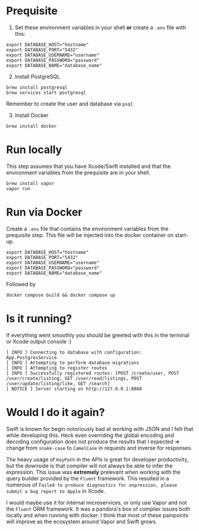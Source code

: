 # Prequisite

1. Set these environment variables in your shell **or** create a `.env` file with this:

```
export DATABASE_HOST="hostname"
export DATABASE_PORT="5432"
export DATABASE_USERNAME="username"
export DATABASE_PASSWORD="password"
export DATABASE_NAME="database_name"
```

2. Install PostgreSQL

```
brew install postgresql 
brew services start postgresql
```

Remember to create the user and database via ```psql```

3. Install Docker

```
brew install docker 
```

# Run locally

This step assumes that you have Xcode/Swift installed and that the environment variables from the prequisite are in your shell.

```
brew install vapor
vapor run
```

# Run via Docker

Create a `.env` file that contains the environment variables from the prequisite step. This file will be injected into the docker container on start-up.

```
export DATABASE_HOST="hostname"
export DATABASE_PORT="5432"
export DATABASE_USERNAME="username"
export DATABASE_PASSWORD="password"
export DATABASE_NAME="database_name"
```

Followed by
                                     
```
docker compose build && docker compose up
```

# Is it running?

If everything went smoothly you should be greeted with this in the terminal or Xcode output console :)
```
[ INFO ] Connecting to database with configuration: App.PostgresService
[ INFO ] Attempting to perform database migrations
[ INFO ] Attempting to register routes
[ INFO ] Successfully registered routes: [POST /create/user, POST /user/create/listing, GET /user/read/listings, POST /user/update/listing/like, GET /search]
[ NOTICE ] Server starting on http://127.0.0.1:8080
```

# Would I do it again?

Swift is known for begin notoriously bad at working with JSON and I felt that while developing this. Heck even overriding the global encoding and decoding configuration does not produce the results that I expected => change from `snake-case` to `CamelCase` in requests and inverse for responses.

The heavy usage of `KeyPath` in the APIs is great for developer productivity, but the downside is that compiler will not always be able to infer the expression. This issue was **extremely** prelevant when working with the query builder provided by the `Fluent` framework. This resulted in a numerous of `Failed to produce diagnostics for expression, please submit a bug report to Apple` in Xcode.

I would maybe use it for internal microservices, or only use Vapor and not the `Fluent` ORM framework. It was a pandora's box of compiler issues both locally and when running with docker. I think that most of these painpoints will improve as the ecosystem around Vapor and Swift grows.
